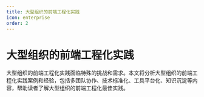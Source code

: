 ```yaml
---
title: 大型组织的前端工程化实践
icon: enterprise
order: 2
---
```


# 大型组织的前端工程化实践

大型组织的前端工程化实践面临特殊的挑战和需求。本文将分析大型组织的前端工程化实践案例和经验，包括多团队协作、技术标准化、工具平台化、知识沉淀等内容，帮助读者了解大型组织的前端工程化最佳实践。
